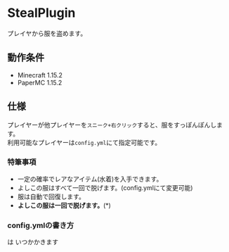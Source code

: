 # StealPlugin

プレイヤから服を盗めます。

## 動作条件

- Minecraft 1.15.2
- PaperMC 1.15.2

## 仕様

プレイヤーが他プレイヤーを`スニーク+右クリック`すると、服をすっぽんぽんします。  
利用可能なプレイヤーは`config.yml`にて指定可能です。  

### 特筆事項
+ 一定の確率でレアなアイテム\(水着\)を入手できます。
+ よしこの服はすべて一回で脱げます。\(config.ymlにて変更可能\)
+ 服は自動で回復します。
+ **よしこの服は一回で脱げます。**\(\*\)

### config.ymlの書き方
は いつかかきます
